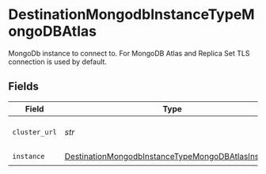 # DestinationMongodbInstanceTypeMongoDBAtlas

MongoDb instance to connect to. For MongoDB Atlas and Replica Set TLS connection is used by default.


## Fields

| Field                                                                                                                           | Type                                                                                                                            | Required                                                                                                                        | Description                                                                                                                     |
| ------------------------------------------------------------------------------------------------------------------------------- | ------------------------------------------------------------------------------------------------------------------------------- | ------------------------------------------------------------------------------------------------------------------------------- | ------------------------------------------------------------------------------------------------------------------------------- |
| `cluster_url`                                                                                                                   | *str*                                                                                                                           | :heavy_check_mark:                                                                                                              | URL of a cluster to connect to.                                                                                                 |
| `instance`                                                                                                                      | [DestinationMongodbInstanceTypeMongoDBAtlasInstance](../../models/shared/destinationmongodbinstancetypemongodbatlasinstance.md) | :heavy_check_mark:                                                                                                              | N/A                                                                                                                             |
